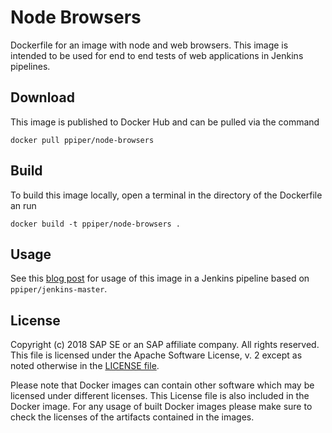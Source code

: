 # Node Browsers

Dockerfile for an image with node and web browsers.
This image is intended to be used for end to end tests of web applications in Jenkins pipelines.

## Download

This image is published to Docker Hub and can be pulled via the command

```
docker pull ppiper/node-browsers
```

## Build

To build this image locally, open a terminal in the directory of the Dockerfile an run

```
docker build -t ppiper/node-browsers .
```

## Usage

See this [blog post](https://blogs.sap.com/2017/12/11/sap-s4hana-cloud-sdk-end-to-end-tests-against-secured-applications/) for usage of this image in a Jenkins pipeline based on `ppiper/jenkins-master`.

## License

Copyright (c) 2018 SAP SE or an SAP affiliate company. All rights reserved.
This file is licensed under the Apache Software License, v. 2 except as noted
otherwise in the [LICENSE file](https://github.com/SAP/devops-docker-images/blob/master/LICENSE).

Please note that Docker images can contain other software which may be licensed under different licenses. This License file is also included in the Docker image. For any usage of built Docker images please make sure to check the licenses of the artifacts contained in the images.
